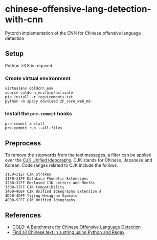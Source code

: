 # chinese-offensive-lang-detection-with-cnn
Pytorch implementation of the CNN for Chinese offensive language detection

## Setup
Python >3.8 is required.

### Create virtual environment
```
virtualenv coldcnn_env
source coldcnn_env/bin/activate
pip install -r requirements.txt
python -m spacy download zh_core_web_md
```

### Install the `pre-commit` hooks
```
pre-commit install
pre-commit run --all-files
```

## Preprocess
To remove the stopwords from the text messages, a filter can be applied over the [CJK Unified Ideographs](https://unicode-table.com/en/blocks/cjk-unified-ideographs/). CJK stands for Chinese, Japanese and Korean. Code ranges related to CJK include the follows.

```
31C0—31EF CJK Strokes
31F0—31FF Katakana Phonetic Extensions
3200—32FF Enclosed CJK Letters and Months
3300—33FF CJK Compatibility
3400—4DBF CJK Unified Ideographs Extension A
4DC0—4DFF Yijing Hexagram Symbols
4E00—9FFF CJK Unified Ideographs
```

## References
* [COLD: A Benchmark for Chinese Offensive Language Detection](https://arxiv.org/abs/2201.06025)
* [Find all Chinese text in a string using Python and Regex](https://stackoverflow.com/questions/2718196/find-all-chinese-text-in-a-string-using-python-and-regex)
